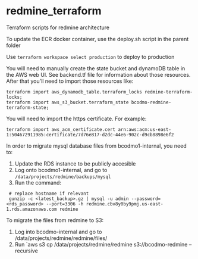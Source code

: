 # redmine_terraform
Terraform scripts for redmine architecture

To update the ECR docker container, use the deploy.sh script in the parent folder

Use `terraform workspace select production` to deploy to production

You will need to manually create the state bucket and dynamoDB table in the AWS web UI. See backend.tf file for information about those resources. After that you'll need to import those resources like:

```
terraform import aws_dynamodb_table.terraform_locks redmine-terraform-locks;
terraform import aws_s3_bucket.terraform_state bcodmo-redmine-terraform-state;
```

You will need to import the https certificate. For example:

```
terraform import aws_acm_certificate.cert arn:aws:acm:us-east-1:504672911985:certificate/7d76e817-d2dc-44e6-902c-d9cb8898e6f2
```

In order to migrate mysql database files from bcodmo1-internal, you need to:

1. Update the RDS instance to be publicly accesible
2. Log onto bcodmo1-internal, and go to  `/data/projects/redmine/backups/mysql`
3. Run the command:
```
 # replace hostname if relevant
 gunzip -c <latest_backup>.gz | mysql -u admin --password=<rds_password> --port=3306 -h redmine.cbv8y0by9pmj.us-east-1.rds.amazonaws.com redmine

```

To migrate the files from redmine to S3:

1. Log into bcodmo-internal and go to /data/projects/redmine/redmine/files/
2. Run `aws s3 cp /data/projects/redmine/redmine s3://bcodmo-redmine –recursive
